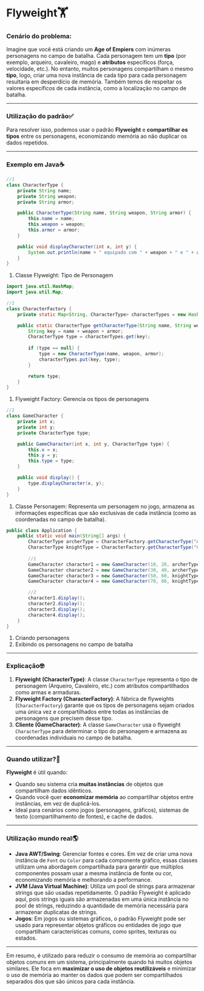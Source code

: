 # Flyweight🏋

### Cenário do problema:

Imagine que você está criando um **Age of Empiers** com inúmeras personagens no campo de batalha. Cada personagem tem um **tipo** (por exemplo, arqueiro, cavaleiro, mago) e **atributos** específicos (força, velocidade, etc.). No entanto, muitos personagens compartilham o mesmo **tipo**, logo, criar uma nova instância de cada tipo para cada personagem resultaria em desperdício de memória. Também temos de respeitar os valores específicos de cada instância, como a localização no campo de batalha.

---

### Utilização do padrão✅

Para resolver isso, podemos usar o padrão **Flyweight** e **compartilhar os tipos** entre os personagens, economizando memória ao não duplicar os dados repetidos.

---

### Exemplo em Java☕

```java
//1
class CharacterType {
    private String name;
    private String weapon;
    private String armor;

    public CharacterType(String name, String weapon, String armor) {
        this.name = name;
        this.weapon = weapon;
        this.armor = armor;
    }

    public void displayCharacter(int x, int y) {
        System.out.println(name + " equipado com " + weapon + " e " + armor + " posicionado em (" + x + ", " + y + ")");
    }
}
```
1. Classe Flyweight: Tipo de Personagem

```java
import java.util.HashMap;
import java.util.Map;

//1
class CharacterFactory {
    private static Map<String, CharacterType> characterTypes = new HashMap<>();

    public static CharacterType getCharacterType(String name, String weapon, String armor) {
        String key = name + weapon + armor;
        CharacterType type = characterTypes.get(key);
        
        if (type == null) {
            type = new CharacterType(name, weapon, armor);
            characterTypes.put(key, type);
        }

        return type;
    }
}
```
1. Flyweight Factory: Gerencia os tipos de personagens

```java
//1
class GameCharacter {
    private int x;
    private int y;
    private CharacterType type;

    public GameCharacter(int x, int y, CharacterType type) {
        this.x = x;
        this.y = y;
        this.type = type;
    }

    public void display() {
        type.displayCharacter(x, y);
    }
}
```
1. Classe Personagem: Representa um personagem no jogo, armazena as informações específicas que são exclusivas de cada instância (como as coordenadas no campo de batalha).

```java
public class Application {
    public static void main(String[] args) {
        CharacterType archerType = CharacterFactory.getCharacterType("Arqueiro", "Arco e Flecha", "Couro");
        CharacterType knightType = CharacterFactory.getCharacterType("Cavaleiro", "Espada", "Armadura de Aço");
        
        //1
        GameCharacter character1 = new GameCharacter(10, 20, archerType);
        GameCharacter character2 = new GameCharacter(30, 40, archerType);
        GameCharacter character3 = new GameCharacter(50, 60, knightType);
        GameCharacter character4 = new GameCharacter(70, 80, knightType);

        //2
        character1.display();
        character2.display();
        character3.display();
        character4.display();
    }
}
```
1. Criando personagens
2. Exibindo os personagens no campo de batalha

---

### Explicação🤓

1. **Flyweight (CharacterType)**: A classe `CharacterType` representa o tipo de personagem (Arqueiro, Cavaleiro, etc.) com atributos compartilhados como armas e armaduras.
2. **Flyweight Factory (CharacterFactory)**: A fábrica de flyweights (`CharacterFactory`) garante que os tipos de personagens sejam criados uma única vez e compartilhados entre todas as instâncias de personagens que precisem desse tipo.
3. **Cliente (GameCharacter)**: A classe `GameCharacter` usa o flyweight `CharacterType` para determinar o tipo do personagem e armazena as coordenadas individuais no campo de batalha.

---

### Quando utilizar?🤔

**Flyweight** é útil quando:
- Quando seu sistema cria **muitas instâncias** de objetos que compartilham dados idênticos.
- Quando você quer **economizar memória** ao compartilhar objetos entre instâncias, em vez de duplicá-los.
- Ideal para cenários como jogos (personagens, gráficos), sistemas de texto (compartilhamento de fontes), e cache de dados.

---

### Utilização mundo real🌎

- **Java AWT/Swing**: Gerenciar fontes e cores. Em vez de criar uma nova instância de `Font` ou `Color` para cada componente gráfico, essas classes utilizam uma abordagem compartilhada para garantir que múltiplos componentes possam usar a mesma instância de fonte ou cor, economizando memória e melhorando a performance.
- **JVM (Java Virtual Machine)**: Utiliza um pool de strings para armazenar strings que são usadas repetidamente. O padrão Flyweight é aplicado aqui, pois strings iguais são armazenadas em uma única instância no pool de strings, reduzindo a quantidade de memória necessária para armazenar duplicatas de strings.
- **Jogos**: Em jogos ou sistemas gráficos, o padrão Flyweight pode ser usado para representar objetos gráficos ou entidades de jogo que compartilham características comuns, como sprites, texturas ou estados.

---

Em resumo, é utilizado para reduzir o consumo de memória ao compartilhar objetos comuns em um sistema, principalmente quando há muitos objetos similares. Ele foca em **maximizar o uso de objetos reutilizáveis** e minimizar o uso de memória ao manter os dados que podem ser compartilhados separados dos que são únicos para cada instância.